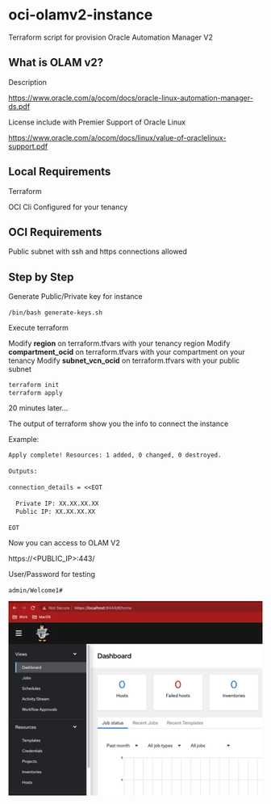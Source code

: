 # oci-olamv2-instance

Terraform script for provision Oracle Automation Manager V2

## What is OLAM v2?

Description

https://www.oracle.com/a/ocom/docs/oracle-linux-automation-manager-ds.pdf

License include with Premier Support of Oracle Linux

https://www.oracle.com/a/ocom/docs/linux/value-of-oraclelinux-support.pdf

## Local Requirements

Terraform

OCI Cli Configured for your tenancy

## OCI Requirements

Public subnet with ssh and https connections allowed

## Step by Step

Generate Public/Private key for instance

`/bin/bash generate-keys.sh`


Execute terraform

Modify **region** on terraform.tfvars with your tenancy region
Modify **compartment_ocid** on terraform.tfvars with your compartment on your tenancy
Modify **subnet_vcn_ocid** on terraform.tfvars with your public subnet

```
terraform init
terraform apply
```
20 minutes later...

The output of terraform show you the info to connect the instance

Example:

```
Apply complete! Resources: 1 added, 0 changed, 0 destroyed.

Outputs:

connection_details = <<EOT

  Private IP: XX.XX.XX.XX
  Public IP: XX.XX.XX.XX

EOT
```

Now you can access to OLAM V2

https://<PUBLIC_IP>:443/

User/Password for testing

`admin/Welcome1#`

![alt](images/SCR-20230601-ogjq.png)

